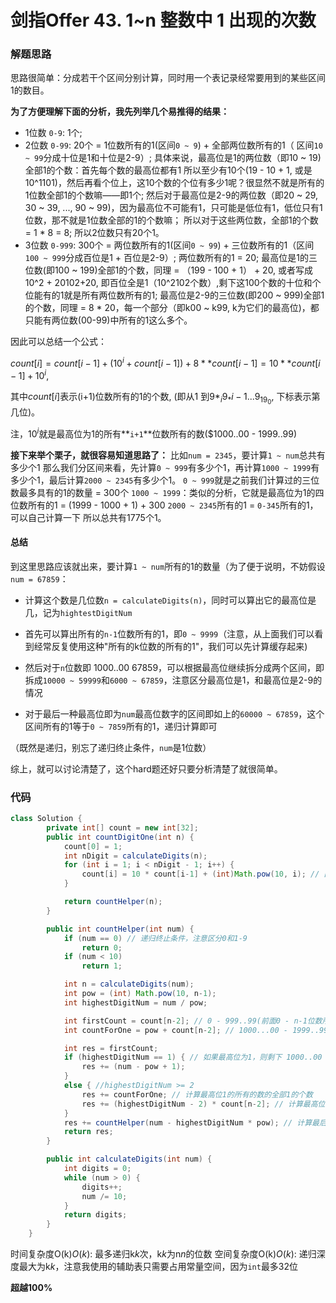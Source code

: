 # 剑指Offer 43. 1~n 整数中 1 出现的次数

### 解题思路

思路很简单：分成若干个区间分别计算，同时用一个表记录经常要用到的某些区间1的数目。

**为了方便理解下面的分析，我先列举几个易推得的结果：**

- 1位数 `0-9`: 1个;
- 2位数 `0-99`: 20个 = 1位数所有的1(区间`0 ~ 9`) + 全部两位数所有的1（ 区间`10 ~ 99`分成十位是1和十位是2-9）;
  具体来说，最高位是1的两位数（即10 ~ 19)全部1的个数：首先每个数的最高位都有1 所以至少有10个(19 - 10 + 1, 或是10^1101)，然后再看个位上，这10个数的个位有多少1呢？很显然不就是所有的1位数全部1的个数嘛——即1个;
  然后对于最高位是2-9的两位数（即20 ~ 29, 30 ~ 39, ..., 90 ~ 99)，因为最高位不可能有1，只可能是低位有1，低位只有1位数，那不就是1位数全部的1的个数嘛；
  所以对于这些两位数，全部1的个数 = 1 * 8 = 8;
  所以2位数只有20个1。
- 3位数 `0-999`: 300个 = 两位数所有的1(区间`0 ~ 99`) + 三位数所有的1（区间`100 ~ 999`分成百位是1 + 百位是2-9）;
  两位数所有的1 = 20;
  最高位是1的三位数(即100 ~ 199)全部1的个数，同理 = （199 - 100 + 1） + 20, 或者写成10^2 + 20102+20, 即百位全是1（10^2102个数）,剩下这100个数的十位和个位能有的1就是所有两位数所有的1;
  最高位是2-9的三位数(即200 ~ 999)全部1的个数，同理 = 8 * 20，每一个部分（即k00 ~ k99, k为它们的最高位)，都只能有两位数(00-99)中所有的1这么多个。

因此可以总结一个公式：

$count[i] = count[i-1] + (10^i + count[i-1]) + 8 ** count[i-1] = 10 ** count[i-1] + 10^i$,

其中$count[i]$表示(i+1)位数所有的1的个数, (即从1 到$9*_i9_*{i-1}...9_19_0$, 下标表示第几位)。

注，$10^i$就是最高位为1的所有**`i+1`**位数所有的数($1000..00 - 1999..99)

**接下来举个栗子，就很容易知道思路了：**
比如`num = 2345`，要计算`1 ~ num`总共有多少个1
那么我们分区间来看，先计算`0 ~ 999`有多少个1，再计算`1000 ~ 1999`有多少个1，最后计算`2000 ~ 2345`有多少个1。
`0 ~ 999`就是之前我们计算过的三位数最多具有的1的数量 = 300个
`1000 ~ 1999`：类似的分析，它就是最高位为1的四位数所有的1 = (1999 - 1000 + 1) + 300
`2000 ~ 2345`所有的1 = `0-345`所有的1，可以自己计算一下
所以总共有1775个1。

#### 总结

到这里思路应该就出来，要计算`1 ~ num`所有的1的数量（为了便于说明，不妨假设`num = 67859`：

-  计算这个数是几位数`n = calculateDigits(n)`，同时可以算出它的最高位是几，记为`hightestDigitNum`

- 首先可以算出所有的`n-1`位数所有的1，即`0 ~ 9999`（注意，从上面我们可以看到经常反复使用这种"所有的k位数的所有的1"，我们可以先计算缓存起来)

- 然后对于`n`位数即 $1000..00 ~ 67859$，可以根据最高位继续拆分成两个区间，即拆成`10000 ~ 59999`和`6000 ~ 67859`，注意区分最高位是1，和最高位是2-9的情况

- 对于最后一种最高位即为`num`最高位数字的区间即如上的`60000 ~ 67859`，这个区间所有的1等于`0 ~ 7859`所有的1，递归计算即可

（既然是递归，别忘了递归终止条件，`num`是1位数）



综上，就可以讨论清楚了，这个hard题还好只要分析清楚了就很简单。

### 代码

```java
class Solution {
        private int[] count = new int[32];
        public int countDigitOne(int n) {
            count[0] = 1;
            int nDigit = calculateDigits(n);
            for (int i = 1; i < nDigit - 1; i++) {
                count[i] = 10 * count[i-1] + (int)Math.pow(10, i); // 区间 000...00 - 999..99(总共i+1位数)所有的1
            }

            return countHelper(n);
        }

        public int countHelper(int num) {
            if (num == 0) // 递归终止条件，注意区分0和1-9
                return 0;
            if (num < 10)
                return 1;

            int n = calculateDigits(num);
            int pow = (int) Math.pow(10, n-1);
            int highestDigitNum = num / pow;

            int firstCount = count[n-2]; // 0 - 999..99(前面0 - n-1位数所有的1)
            int countForOne = pow + count[n-2]; // 1000...00 - 1999..99，最高位为1区间所有的1

            int res = firstCount;
            if (highestDigitNum == 1) { // 如果最高位为1，则剩下 1000..00 - num`这么多个数
                res += (num - pow + 1); 
            }
            else { //highestDigitNum >= 2
                res += countForOne; // 计算最高位1的所有的数的全部1的个数
                res += (highestDigitNum - 2) * count[n-2]; // 计算最高位分别是2，3 ... highestDigitNum-1的所有数的全部1的个数
            }
            res += countHelper(num - highestDigitNum * pow); // 计算最后一个最高位为（最高位上的数字）的全部1的个数 == 去掉最高位之后的数的全部1的个数，如32456，最高位为3的所有数全部1的个数 == 0~2456全部1的个数
            return res;
        }

        public int calculateDigits(int num) {
            int digits = 0;
            while (num > 0) {
                digits++;
                num /= 10;
            }
            return digits;
        }
    }
```

时间复杂度O(k)*O*(*k*): 最多递归k*k*次，k*k*为n*n*的位数
空间复杂度O(k)*O*(*k*): 递归深度最大为k*k*，注意我使用的辅助表只需要占用常量空间，因为`int`最多32位

**超越100%**